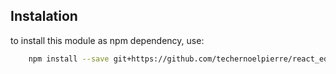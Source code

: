 ## Instalation

to install this module as npm dependency, use:
```bash
    npm install --save git+https://github.com/techernoelpierre/react_editor_engine.git#main
```